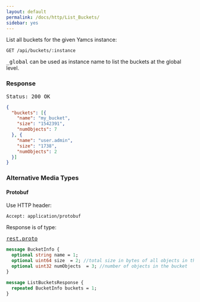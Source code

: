 ```yaml
---
layout: default
permalink: /docs/http/List_Buckets/
sidebar: yes
---
```


List all buckets for the given Yamcs instance:

    GET /api/buckets/:instance 

<tt>_global</tt> can be used as instance name to list the buckets at the global level.

### Response

<pre class="header">Status: 200 OK</pre>
```json
{
  "buckets": [{
    "name": "my_bucket",
    "size": "1542391",
    "numObjects": 7
  }, {
    "name": "user.admin",
    "size": "1738",
    "numObjects": 2
  }]
}
```


### Alternative Media Types

#### Protobuf

Use HTTP header:

    Accept: application/protobuf
    
Response is of type:

<pre class="r header"><a href="{{ site.proto }}/rest/rest.proto">rest.proto</a></pre>
```proto
message BucketInfo {
  optional string name = 1;
  optional uint64 size  = 2; //total size in bytes of all objects in the bucket (metadata is not counted)
  optional uint32 numObjects  = 3; //number of objects in the bucket
}

message ListBucketsResponse {
  repeated BucketInfo buckets = 1;
}

```
